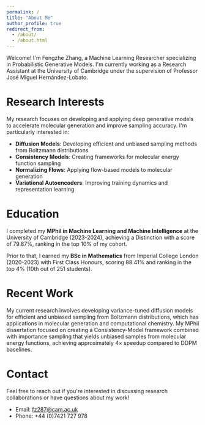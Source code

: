 ```yaml
---
permalink: /
title: "About Me"
author_profile: true
redirect_from: 
  - /about/
  - /about.html
---
```


Welcome! I'm Fengzhe Zhang, a Machine Learning Researcher specializing in Probabilistic Generative Models. I'm currently working as a Research Assistant at the University of Cambridge under the supervision of Professor José Miguel Hernández-Lobato.

Research Interests
======
My research focuses on developing and applying deep generative models to accelerate molecular generation and improve sampling accuracy. I'm particularly interested in:

* **Diffusion Models**: Developing efficient and unbiased sampling methods from Boltzmann distributions
* **Consistency Models**: Creating frameworks for molecular energy function sampling
* **Normalizing Flows**: Applying flow-based models to molecular generation
* **Variational Autoencoders**: Improving training dynamics and representation learning

Education
======
I completed my **MPhil in Machine Learning and Machine Intelligence** at the University of Cambridge (2023-2024), achieving a Distinction with a score of 79.87%, ranking in the top 10% of my cohort. 

Prior to that, I earned my **BSc in Mathematics** from Imperial College London (2020-2023) with First Class Honours, scoring 88.41% and ranking in the top 4% (10th out of 251 students).

Recent Work
======
My current research involves developing variance-tuned diffusion models for efficient and unbiased sampling from Boltzmann distributions, which has applications in molecular generation and computational chemistry. My MPhil dissertation focused on creating a Consistency-Model framework combined with importance sampling that yields unbiased samples from molecular energy functions, achieving approximately 4× speedup compared to DDPM baselines.

Contact
======
Feel free to reach out if you're interested in discussing research collaborations or have questions about my work!

* Email: [fz287@cam.ac.uk](mailto:fz287@cam.ac.uk)
* Phone: +44 (0)7421 727 978
